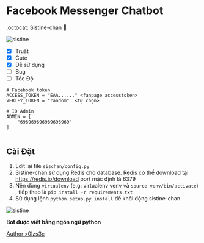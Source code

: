 # Facebook Messenger Chatbot 
:octocat: Sistine-chan :lollipop:

![sistine](http://cloud-3.steamusercontent.com/ugc/156905452611990191/8D8E2B6B899765DF54EDA97D4EF2AECF8C324A8C/)

- [x] Truất
- [x] Cute 
- [x] Dễ sử dụng
- [ ] Bug 
- [ ]  Tốc Độ

```
# Facebook token
ACCESS_TOKEN = "EAA......" <fanpage accesstoken>
VERIFY_TOKEN = "random"  <tự chọn>

# ID Admin
ADMIN = [
    "696969696969696969"
]


```
## Cài Đặt

1. Edit lại file ```sischan/config.py```
2. Sistine-chan sử dụng Redis cho database. Redis có thể download tại https://redis.io/download port mặc định là 6379 
3. Nên dùng ```virtualenv``` (e.g: virtualenv venv và ```source venv/bin/activate```) , tiếp theo là  ```pip install -r requirements.txt```
4. Sử dụng lệnh ``` python setup.py install ``` để khởi động sistine-chan


![sistine](https://images4.alphacoders.com/831/thumb-350-831336.png)

__Bot được viết bằng ngôn ngữ python__


[Author x0lzs3c](https://www.facebook.com/Jizwans)
